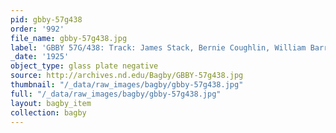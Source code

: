 ```yaml
---
pid: gbby-57g438
order: '992'
file_name: gbby-57g438.jpg
label: 'GBBY 57G/438: Track: James Stack, Bernie Coughlin, William Barr - 1925'
_date: '1925'
object_type: glass plate negative
source: http://archives.nd.edu/Bagby/GBBY-57g438.jpg
thumbnail: "/_data/raw_images/bagby/gbby-57g438.jpg"
full: "/_data/raw_images/bagby/gbby-57g438.jpg"
layout: bagby_item
collection: bagby
---
```


